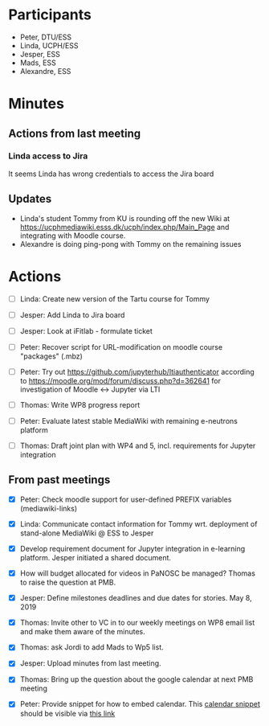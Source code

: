 
# Participants

* Peter, DTU/ESS
* Linda, UCPH/ESS
* Jesper, ESS
* Mads, ESS
* Alexandre, ESS

# Minutes

## Actions from last meeting

### Linda access to Jira
It seems Linda has wrong credentials to access the Jira board 

## Updates
* Linda's student Tommy from KU is rounding off the new Wiki at https://ucphmediawiki.esss.dk/ucph/index.php/Main_Page and integrating with Moodle course.
* Alexandre is doing ping-pong with Tommy on the remaining issues

# Actions
- [ ] Linda: Create new version of the Tartu course for Tommy
- [ ] Jesper: Add Linda to Jira board
- [ ] Jesper: Look at iFitlab - formulate ticket
- [ ] Peter: Recover script for URL-modification on moodle course "packages" (.mbz)
- [ ] Peter: Try out https://github.com/jupyterhub/ltiauthenticator according to https://moodle.org/mod/forum/discuss.php?d=362641 for investigation of Moodle <-> Jupyter via LTI
- [ ] Thomas: Write WP8 progress report
- [ ] Peter: Evaluate latest stable MediaWiki with remaining e-neutrons platform
- [ ] Thomas: Draft joint plan with WP4 and 5, incl. requirements for Jupyter integration


## From past meetings
- [x] Peter: Check moodle support for user-defined PREFIX variables (mediawiki-links)
- [x] Linda: Communicate contact information for Tommy wrt. deployment of stand-alone MediaWiki @ ESS to Jesper
- [x] Develop requirement document for Jupyter integration in e-learning platform. Jesper initiated a shared document.
- [x] How will budget allocated for videos in PaNOSC be managed? Thomas to raise the question at PMB.    
- [x] Jesper: Define milestones deadlines and due dates for stories. May 8, 2019
- [x] Thomas: Invite other to VC in to our weekly meetings on WP8 email list and make them aware of the minutes.
- [x] Thomas: ask Jordi to add Mads to Wp5 list.
- [x] Jesper: Upload minutes from last meeting.
- [x] Thomas: Bring up the question about the google calendar at next PMB meeting
- [x] Peter: Provide snippet for how to embed calendar.
        This [calendar snippet](snippets/PaNOSC-Calendar.html) should be visible via [this link](http://htmlpreview.github.io/?https://github.com/panosc-eu/panosc/blob/master/Work%20Packages/WP8%20User%20Training/MeetingMinutes/snippets/PaNOSC-Calendar.html)

